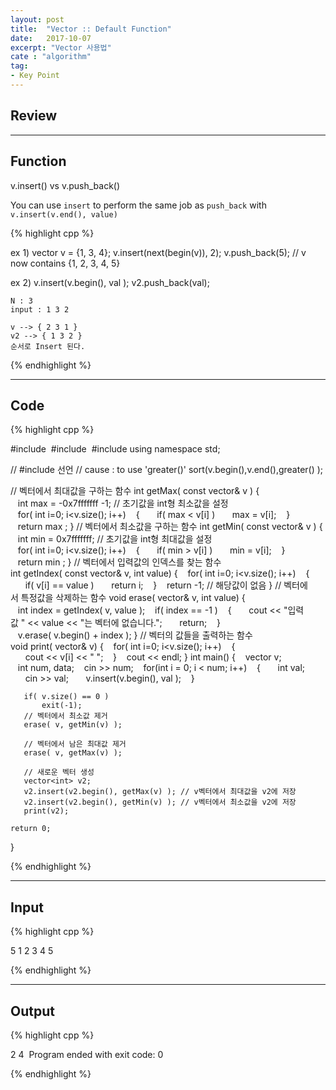 ```yaml
---
layout: post
title:  "Vector :: Default Function"
date:   2017-10-07
excerpt: "Vector 사용법"
cate : "algorithm"
tag:
- Key Point
---
```


## Review


 
 ---

## Function

v.insert() vs v.push_back()

You can use `insert` to perform the same job as `push_back` with `v.insert(v.end(), value)`

{% highlight cpp %}

ex 1)
    vector<int> v = {1, 3, 4};
    v.insert(next(begin(v)), 2);
    v.push_back(5);
    // v now contains {1, 2, 3, 4, 5}


ex 2)
    v.insert(v.begin(), val );
    v2.push_back(val);

    N : 3 
    input : 1 3 2

    v --> { 2 3 1 }
    v2 --> { 1 3 2 }
    순서로 Insert 된다. 


{% endhighlight %}


---

## Code
{% highlight cpp %}

#include <iostream>
#include <vector>
#include <functional>
using namespace std;

// #include <functional> 선언
//  cause : to use 'greater<int>()'
sort(v.begin(),v.end(),greater<int>() );

// 벡터에서 최대값을 구하는 함수
int getMax( const vector<int>& v )
{
       int max = -0x7fffffff -1; // 초기값을 int형 최소값을 설정
       for( int i=0; i<v.size(); i++)
           {
                  if( max < v[i] )
                      max = v[i];
               }
       return max ;
}
// 벡터에서 최소값을 구하는 함수
int getMin( const vector<int>& v )
{
       int min = 0x7fffffff; // 초기값을 int형 최대값을 설정
       for( int i=0; i<v.size(); i++)
           {
                  if( min > v[i] )
                      min = v[i];
               }
       return min ;
}
// 벡터에서 입력값의 인덱스를 찾는 함수
int getIndex( const vector<int>& v, int value)
{
       for( int i=0; i<v.size(); i++)
           {
                  if( v[i] == value )
                      return i;
               }
       return -1; // 해당값이 없음
}
// 벡터에서 특정값을 삭제하는 함수
void erase( vector<int>& v, int value)
{
       int index = getIndex( v, value );
       if( index == -1 )
           {
                  cout << "입력값 " << value << "는 벡터에 없습니다.";
                  return;
               }
       v.erase( v.begin() + index );
}
// 벡터의 값들을 출력하는 함수
void print( vector<int>& v)
{
       for( int i=0; i<v.size(); i++)
           {
                  cout << v[i] << " ";
               }
       cout << endl;
}
int main()
{
       vector<int> v;
       int num, data;
       cin >> num;
       for(int i = 0; i < num; i++)
           {
                  int val;
                  cin >> val;
                  v.insert(v.begin(), val );
               }

       if( v.size() == 0 )
           exit(-1);
       // 벡터에서 최소값 제거
       erase( v, getMin(v) );

       // 벡터에서 남은 최대값 제거
       erase( v, getMax(v) );

       // 새로운 벡터 생성
       vector<int> v2;
       v2.insert(v2.begin(), getMax(v) ); // v벡터에서 최대값을 v2에 저장
       v2.insert(v2.begin(), getMin(v) ); // v벡터에서 최소값을 v2에 저장
       print(v2);
    
    return 0;
}



{% endhighlight %}

---
## Input

{% highlight cpp %}

5
1 2 3 4 5

{% endhighlight %}

---
## Output

{% highlight cpp %}

2 4 
Program ended with exit code: 0

{% endhighlight %}



